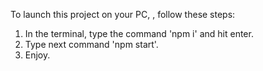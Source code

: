 To launch this project on your PC, , follow these steps:

1. In the terminal, type the command 'npm i' and hit enter.
2. Type next command 'npm start'.
3. Enjoy.